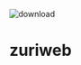 ![download](https://user-images.githubusercontent.com/62846888/129917534-f88f234b-a2cb-4ac3-995a-906d8c2c8379.png)
# zuriweb
